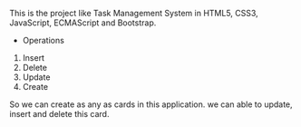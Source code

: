 This is the project like Task Management System in HTML5, CSS3, JavaScript, ECMAScript and Bootstrap.

* Operations
1. Insert
2. Delete
3. Update
4. Create

So we can create as any as cards in this application. we can able to update, insert and delete this card. 